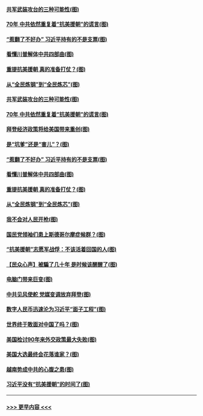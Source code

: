 #### [共军武装攻台的三种可能性(图)](../pages/p4/950393.md?t=10261902) 
#### [70年 中共依然重复着“抗美援朝”的谎言(图)](../pages/p4/950392.md?t=10261902) 
#### [“惹翻了不好办” 习近平持有的不是支票(图)](../pages/p4/950348.md?t=10261902) 
#### [看懂川普解体中共四部曲(图)](../pages/p4/950317.md?t=10261902) 
#### [重提抗美援朝 真的准备打仗？(图)](../pages/p4/950308.md?t=10261902) 
#### [从“全民炼钢”到“全民炼芯”(图)](../pages/p4/950311.md?t=10261902) 
#### [共军武装攻台的三种可能性(图)](../pages/p4/950393.md?t=10261902) 
#### [70年 中共依然重复着“抗美援朝”的谎言(图)](../pages/p4/950392.md?t=10261902) 
#### [拜登经济政策将给美国带来重创(图)](../pages/p4/950390.md?t=10261902) 
#### [是“坑爹”还是“害儿”？(图)](../pages/p4/950389.md?t=10261902) 
#### [“惹翻了不好办” 习近平持有的不是支票(图)](../pages/p4/950348.md?t=10261902) 
#### [看懂川普解体中共四部曲(图)](../pages/p4/950317.md?t=10261902) 
#### [重提抗美援朝 真的准备打仗？(图)](../pages/p4/950308.md?t=10261902) 
#### [从“全民炼钢”到“全民炼芯”(图)](../pages/p4/950311.md?t=10261902) 
#### [我不会对人民开枪(图)](../pages/p4/950313.md?t=10261902) 
#### [国民党领袖们患上斯德哥尔摩症候群？(图)](../pages/p4/950233.md?t=10261902) 
#### [“抗美援朝”志愿军战俘：不该活着回国的人(图)](../pages/p4/950241.md?t=10261902) 
#### [【民众心声】被騙了几十年 是时候该醒醒了(图)](../pages/p4/949894.md?t=10261902) 
#### [电脑门带来巨变(图)](../pages/p4/950222.md?t=10261902) 
#### [中共见风使舵 党媒变调放弃拜登(图)](../pages/p4/950258.md?t=10261902) 
#### [数字人民币迅速沦为习近平“面子工程”(图)](../pages/p4/950224.md?t=10261902) 
#### [世界终于敢面对中国了吗？(图)](../pages/p4/950191.md?t=10261902) 
#### [美国检讨90年来外交政策最大失败(图)](../pages/p4/950210.md?t=10261902) 
#### [美国大选最终会花落谁家？(图)](../pages/p4/950199.md?t=10261902) 
#### [越南势成中共的心腹之患(图)](../pages/p4/950194.md?t=10261902) 
#### [习近平没有“抗美援朝”的时间了(图)](../pages/p4/950134.md?t=10261902) 

----
#### [ >>> 更早内容 <<< ](../indexes/p4-earlier.md)
